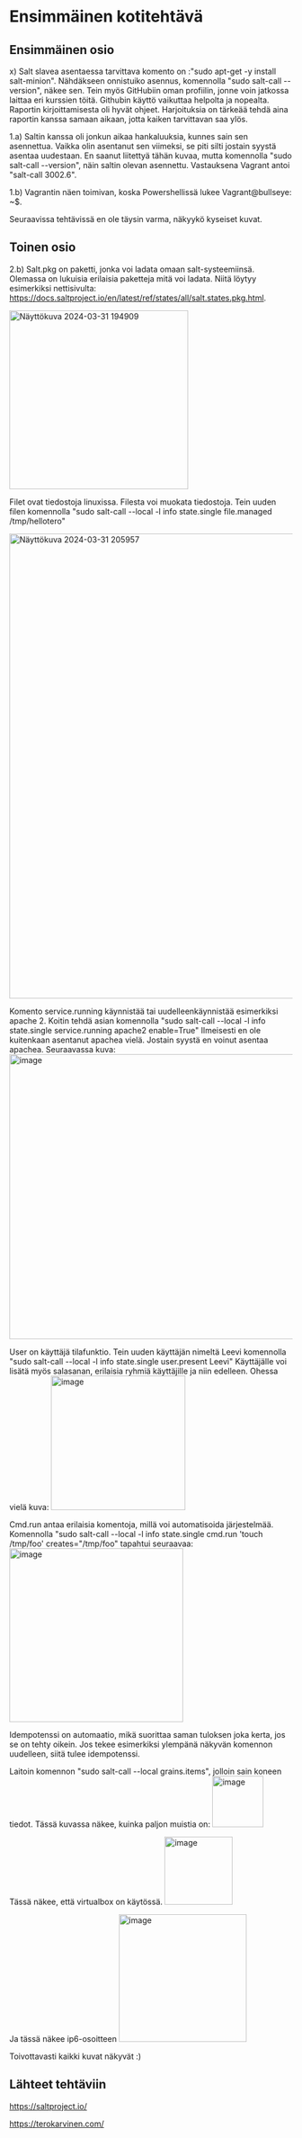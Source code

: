 # Ensimmäinen kotitehtävä

## Ensimmäinen osio

x) Salt slavea asentaessa tarvittava komento on :"sudo apt-get -y install salt-minion". Nähdäkseen onnistuiko asennus, komennolla "sudo salt-call --version", näkee sen. 
Tein myös GitHubiin oman profiilin, jonne voin jatkossa laittaa eri kurssien töitä. Githubin käyttö vaikuttaa helpolta ja nopealta. 
Raportin kirjoittamisesta oli hyvät ohjeet. Harjoituksia on tärkeää tehdä aina raportin kanssa samaan aikaan, jotta kaiken tarvittavan saa ylös.

1.a) Saltin kanssa oli jonkun aikaa hankaluuksia, kunnes sain sen asennettua. Vaikka olin asentanut sen viimeksi, se piti silti jostain syystä asentaa uudestaan.
En saanut liitettyä tähän kuvaa, mutta komennolla "sudo salt-call --version", näin saltin olevan asennettu. Vastauksena Vagrant antoi "salt-call 3002.6".

1.b) Vagrantin näen toimivan, koska Powershellissä lukee Vagrant@bullseye: ~$. 

Seuraavissa tehtävissä en ole täysin varma, näkyykö kyseiset kuvat. 

## Toinen osio

2.b) Salt.pkg on paketti, jonka voi ladata omaan salt-systeemiinsä. Olemassa on lukuisia erilaisia paketteja mitä voi ladata. Niitä löytyy esimerkiksi nettisivulta:
https://docs.saltproject.io/en/latest/ref/states/all/salt.states.pkg.html.

<img width="318" alt="Näyttökuva 2024-03-31 194909" src="https://github.com/LeeviHuttunen/Palvelintenhallinta/assets/165004822/a9c07340-9ec3-4c39-895a-7a684d384b38">

Filet ovat tiedostoja linuxissa. Filesta voi muokata tiedostoja. Tein uuden filen komennolla "sudo salt-call --local -l info state.single file.managed /tmp/hellotero"

<img width="827" alt="Näyttökuva 2024-03-31 205957" src="https://github.com/LeeviHuttunen/Palvelintenhallinta/assets/165004822/a56535cc-1d4b-4e7a-aeb3-aa9dd9b364be">

Komento service.running käynnistää tai uudelleenkäynnistää esimerkiksi apache 2. Koitin tehdä asian komennolla "sudo salt-call --local -l info state.single service.running apache2 enable=True"
Ilmeisesti en ole kuitenkaan asentanut apachea vielä. Jostain syystä en voinut asentaa apachea. Seuraavassa kuva:
<img width="507" alt="image" src="https://github.com/LeeviHuttunen/Palvelintenhallinta/assets/165004822/ea36425a-4746-4ca5-90fe-8d9f0333378d">

User on käyttäjä tilafunktio. Tein uuden käyttäjän nimeltä Leevi komennolla "sudo salt-call --local -l info state.single user.present Leevi" Käyttäjälle voi lisätä
myös salasanan, erilaisia ryhmiä käyttäjille ja niin edelleen. Ohessa vielä kuva:
<img width="239" alt="image" src="https://github.com/LeeviHuttunen/Palvelintenhallinta/assets/165004822/0318a7be-2b48-4b49-9b8f-273e7e422fe8">

Cmd.run antaa erilaisia komentoja, millä voi automatisoida järjestelmää. Komennolla "sudo salt-call --local -l info state.single cmd.run 'touch /tmp/foo' creates="/tmp/foo"
tapahtui seuraavaa: 
<img width="309" alt="image" src="https://github.com/LeeviHuttunen/Palvelintenhallinta/assets/165004822/daf8c88a-83ea-442d-8cdd-4a5ddf35c6d1">

Idempotenssi on automaatio, mikä suorittaa saman tuloksen joka kerta, jos se on tehty oikein. Jos tekee esimerkiksi ylempänä näkyvän komennon uudelleen, siitä tulee idempotenssi.

Laitoin komennon "sudo salt-call --local grains.items", jolloin sain koneen tiedot. 
Tässä kuvassa näkee, kuinka paljon muistia on:
<img width="91" alt="image" src="https://github.com/LeeviHuttunen/Palvelintenhallinta/assets/165004822/d883c82f-8342-400e-bb0c-26d6b4b7393c">

Tässä näkee, että virtualbox on käytössä. 
<img width="121" alt="image" src="https://github.com/LeeviHuttunen/Palvelintenhallinta/assets/165004822/f7cb64b3-4495-41c7-99de-5cbb6559a0dd">

Ja tässä näkee ip6-osoitteen
<img width="227" alt="image" src="https://github.com/LeeviHuttunen/Palvelintenhallinta/assets/165004822/179dfc2b-b4fa-40f1-8543-c016b566e805">

Toivottavasti kaikki kuvat näkyvät :)

## Lähteet tehtäviin

https://saltproject.io/

https://terokarvinen.com/






